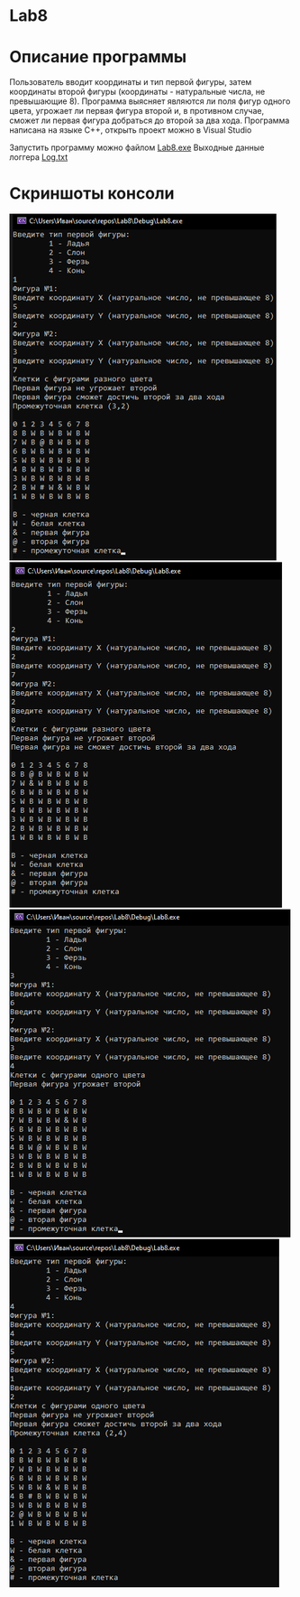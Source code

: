 # Lab8
# Описание программы
Пользователь вводит координаты и тип первой фигуры, затем координаты второй фигуры (координаты - натуральные числа, не превышающие 8).
Программа выясняет являются ли поля фигур одного цвета, угрожает ли первая фигура второй и, в противном случае, сможет ли первая фигура
добраться до второй за два хода.
Программа написана на языке C++, открыть проект можно в Visual Studio

Запустить программу можно файлом
[Lab8.exe](https://github.com/KursovIvan/Lab8/blob/log/Lab8/Debug/Lab8.exe)
Выходные данные логгера
[Log.txt](https://github.com/KursovIvan/Lab8/blob/log/Lab8/Lab8/Log.txt)
# Скриншоты консоли
![Скриншот](https://github.com/KursovIvan/Lab8/blob/main/Screenshots/Test_0.png)
![Скриншот](https://github.com/KursovIvan/Lab8/blob/main/Screenshots/Test_1.png)
![Скриншот](https://github.com/KursovIvan/Lab8/blob/main/Screenshots/Test_2.png)
![Скриншот](https://github.com/KursovIvan/Lab8/blob/main/Screenshots/Test_3.png)
